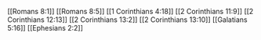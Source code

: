 [[Romans 8:1]]
[[Romans 8:5]]
[[1 Corinthians 4:18]]
[[2 Corinthians 11:9]]
[[2 Corinthians 12:13]]
[[2 Corinthians 13:2]]
[[2 Corinthians 13:10]]
[[Galatians 5:16]]
[[Ephesians 2:2]]

